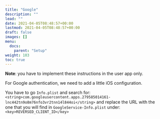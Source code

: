 ```yaml
---
title: "Google"
description: ""
lead: ""
date: 2021-04-05T08:48:57+00:00
lastmod: 2021-04-05T08:48:57+00:00
draft: false
images: []
menu:
  docs:
    parent: "Setup"
weight: 103
toc: true
---
```


**Note**: you have to implement these instructions in the user app only.

For Google authentication, we need to add a little iOS configuration.

You have to go `Info.plist` and search for:
`<string>com.googleusercontent.apps.279585014161-lnc442tn9o8m76nfo3vr2tnn14l844oi</string>` and replace the URL with the one that you will find in `GoogleService-Info.plist` under: `<key>REVERSED_CLIENT_ID</key>`
